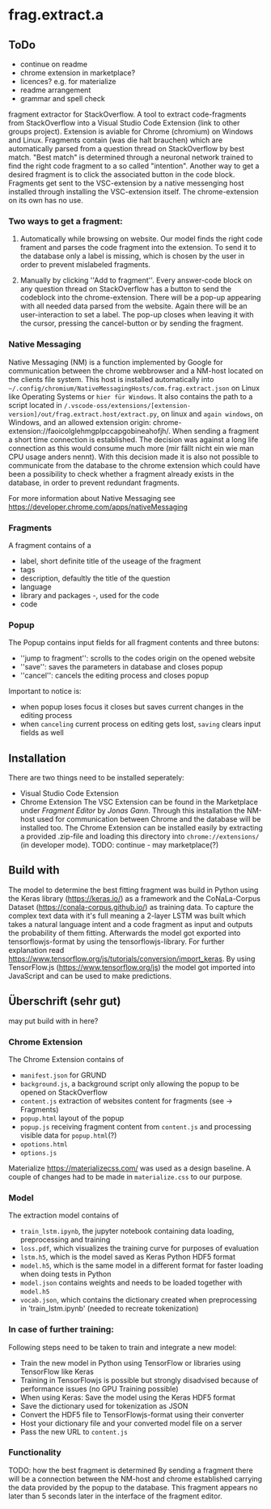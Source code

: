 # frag.extract.a

## ToDo
- continue on readme
- chrome extension in marketplace?
- licences? e.g. for materialize
- readme arrangement 
- grammar and spell check

fragment extractor for StackOverflow.
A tool to extract code-fragments from StackOverflow into a Visual Studio Code Extension (link to other groups project).
Extension is aviable for Chrome (chromium) on Windows and Linux.
Fragments contain (was die halt brauchen) which are automatically parsed from a question thread on StackOverflow by best
match. "Best match" is determined through a neuronal network trained to
find the right code fragment to a so called "intention". Another way
to get a desired fragment is to click the associated button in the code block.
Fragments get sent to the VSC-extension by a native messenging host installed
through installing the VSC-extension itself. The chrome-extension on its own has
no use.
### Two ways to get a fragment:
1. Automatically while browsing on website.
   Our model finds the right code frament
   and parses the code fragment into the extension. To send it to the database only
   a label is missing, which is chosen by the user in order to prevent mislabeled fragments.

2. Manually by clicking ''Add to fragment''.
   Every answer-code block on any question thread on StackOverflow has a button to
   send the codeblock into the chrome-extension. There will be a pop-up
   appearing with all needed data parsed from the website. Again there will be
   an user-interaction to set a label. The pop-up closes when leaving
   it with the cursor, pressing the cancel-button or by sending the fragment.


### Native Messaging
Native Messaging (NM) is a function implemented by Google for communication between the chrome webbrowser and
a NM-host located on the clients file system. This host is installed automatically into
`~/.config/chromium/NativeMessagingHosts/com.frag.extract.json`
on Linux like Operating Systems or
``hier für Windows``.
It also contains the path to a script located in
`/.vscode-oss/extensions/[extension-version]/out/frag.extract.host/extract.py`, on linux and
`again windows`, on Windows,
and an allowed extension origin: chrome-extension://faoicolglehmgplpccapgobineahofjh/.
When sending a fragment a short time connection is established. The decision was against
a long life connection as this would consume much more (mir fällt nicht ein wie man CPU usage anders nennt).
With this decision made it is also not possible to communicate from the database to the chrome extension
which could have been a possibility to check whether a fragment already exists in the database, in order
to prevent redundant fragments.

For more information about Native Messaging see https://developer.chrome.com/apps/nativeMessaging



### Fragments
A fragment contains of a
- label, short definite title of the useage of the fragment
- tags
- description, defaultly the title of the question
- language
- library and packages -, used for the code
- code


### Popup
The Popup contains input fields for all fragment contents and three butons:
- ''jump to fragment'': scrolls to the codes origin on the opened website
- ''save'': saves the parameters in database and closes popup
- ''cancel'': cancels the editing process and closes popup

Important to notice is:
- when popup loses focus it closes but saves current changes in the editing process
- when `canceling` current process on editing gets lost, `saving` clears input fields as well


## Installation 
There are two things need to be installed seperately: 
- Visual Studio Code Extension
- Chrome Extension
The VSC Extension can be found in the Marketplace under *Fragment Editor* by *Jonas Gann*. Through this installation 
the NM-host used for communication between Chrome and the database will be installed too.
The Chrome Extension can be installed easily by extracting a provided .zip-file and loading this directory into
`chrome://extensions/` (in developer mode). TODO: continue - may marketplace(?)


## Build with
The model to determine the best fitting fragment was build in Python using the Keras library (https://keras.io/) as a framework and the CoNaLa-Corpus Dataset (https://conala-corpus.github.io/) as training data.
To capture the complex text data with it's full meaning a 2-layer LSTM was built which takes a natural language intent and a code fragment as input and outputs the probability of them fitting.
Afterwards the model got exported into tensorflowjs-format by using the tensorflowjs-library. For further explanation read https://www.tensorflow.org/js/tutorials/conversion/import_keras.
By using TensorFlow.js (https://www.tensorflow.org/js) the model got imported into JavaScript and can be used to make predictions.


## Überschrift (sehr gut)
may put build with in here?   

### Chrome Extension
The Chrome Extension contains of 
- `manifest.json` for GRUND
- `background.js`, a background script only allowing the popup to be opened on StackOverflow
- `content.js` extraction of websites content for fragments (see -> Fragments) 
- `popup.html` layout of the popup 
- `popup.js` receiving fragment content from `content.js` and processing visible data for `popup.html`(?)
- `opotions.html`
- `options.js`

Materialize https://materializecss.com/ was used as a design baseline. A couple of changes had to be made in
`materialize.css` to our purpose.    

### Model
The extraction model contains of
- `train_lstm.ipynb`, the jupyter notebook containing data loading, preprocessing and training
- `loss.pdf`, which visualizes the training curve for purposes of evaluation
- `lstm.h5`, which is the model saved as Keras Python HDF5 format
- `model.h5`, which is the same model in a different format for faster loading when doing tests in Python
- `model.json` contains weights and needs to be loaded together with `model.h5`
- `vocab.json`, which contains the dictionary created when preprocessing in 'train_lstm.ipynb' (needed to recreate tokenization)

### In case of further training:
Following steps need to be taken to train and integrate a new model:
- Train the new model in Python using TensorFlow or libraries using TensorFlow like Keras
- Training in TensorFlowjs is possible but strongly disadvised because of performance issues (no GPU Training possible)
- When using Keras: Save the model using the Keras HDF5 format 
- Save the dictionary used for tokenization as JSON
- Convert the HDF5 file to TensorFlowjs-format using their converter
- Host your dictionary file and your converted model file on a server
- Pass the new URL to `content.js`

### Functionality
TODO: how the best fragment is determined
By sending a fragment there will be a connection between the NM-host and chrome established carrying the data provided by the popup
to the database. This fragment appears no later than 5 seconds later in the interface of the fragment editor. 
